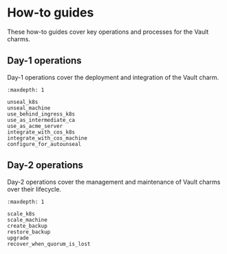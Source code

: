 # How-to guides

These how-to guides cover key operations and processes for the Vault charms.

## Day-1 operations

Day-1 operations cover the deployment and integration of the Vault charm.

```{toctree}
:maxdepth: 1

unseal_k8s
unseal_machine
use_behind_ingress_k8s
use_as_intermediate_ca
use_as_acme_server
integrate_with_cos_k8s
integrate_with_cos_machine
configure_for_autounseal
```

## Day-2 operations

Day-2 operations cover the management and maintenance of Vault charms over their lifecycle.

```{toctree}
:maxdepth: 1

scale_k8s
scale_machine
create_backup
restore_backup
upgrade
recover_when_quorum_is_lost
```
